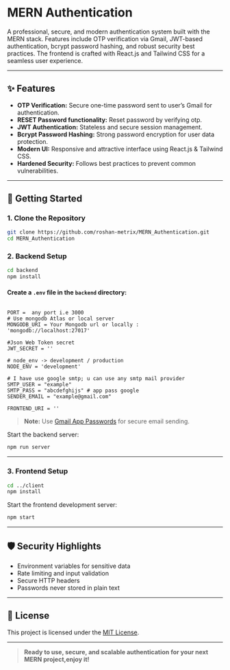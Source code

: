 # MERN Authentication

A professional, secure, and modern authentication system built with the MERN stack. Features include OTP verification via Gmail, JWT-based authentication, bcrypt password hashing, and robust security best practices. The frontend is crafted with React.js and Tailwind CSS for a seamless user experience.

---

## ✨ Features

- **OTP Verification:** Secure one-time password sent to user’s Gmail for authentication.
- **RESET Password functionality:** Reset password by verifying otp.
- **JWT Authentication:** Stateless and secure session management.
- **Bcrypt Password Hashing:** Strong password encryption for user data protection.
- **Modern UI:** Responsive and attractive interface using React.js & Tailwind CSS.
- **Hardened Security:** Follows best practices to prevent common vulnerabilities.

---

## 🚀 Getting Started

### 1. Clone the Repository

```bash
git clone https://github.com/roshan-metrix/MERN_Authentication.git
cd MERN_Authentication
```

### 2. Backend Setup

```bash
cd backend
npm install
```

#### Create a `.env` file in the `backend` directory:

```env

PORT =  any port i.e 3000 
# Use mongodb Atlas or local server
MONGODB_URI = Your Mongodb url or locally : 'mongodb://localhost:27017' 

#Json Web Token secret
JWT_SECRET = ''

# node_env -> development / production
NODE_ENV = 'development'

# I have use google smtp; u can use any smtp mail provider
SMTP_USER = "example"
SMTP_PASS = "abcdefghijs" # app pass google
SENDER_EMAIL = "example@gmail.com"

FRONTEND_URI = ''
```

> **Note:** Use [Gmail App Passwords](https://support.google.com/accounts/answer/185833) for secure email sending.

Start the backend server:

```bash
npm run server
```

---

### 3. Frontend Setup

```bash
cd ../client
npm install
```

Start the frontend development server:

```bash
npm start
```

---

## 🛡️ Security Highlights

- Environment variables for sensitive data
- Rate limiting and input validation
- Secure HTTP headers
- Passwords never stored in plain text

---

## 📄 License

This project is licensed under the [MIT License](license.txt).

---

> **Ready to use, secure, and scalable authentication for your next MERN project,enjoy it!**

